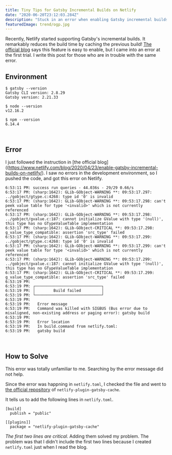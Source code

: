 ```yaml
---
title: Tiny Tips for Gatsby Incremental Builds on Netlify
date: "2020-06-20T23:12:03.284Z"
description: "Stuck in an error when enabling Gatsby incremental builds on Netlify? This post might help it."
featuredImage: trend/ogp.jpg
---
```


Recently, Netlify started supporting Gatsby's incremental builds. It remarkably reduces the build time by caching the previous build! [The official blog]((https://www.netlify.com/blog/2020/04/23/enable-gatsby-incremental-builds-on-netlify/)) says this feature is easy to enable, but I came into an error at the first trial. I write this post for those who are in trouble with the same error.

## Environment

```shell
$ gatsby --version
Gatsby CLI version: 2.8.29
Gatsby version: 2.21.33

$ node --version
v12.16.2

$ npm --version
6.14.4
```
<br/>

## Error
I just followed the instruction in [the official blog]((https://www.netlify.com/blog/2020/04/23/enable-gatsby-incremental-builds-on-netlify/). I saw no errors in the development environment, so I pushed the code, and got this error on Netlify.

```shell
6:53:11 PM: success run queries - 44.036s - 29/29 0.66/s
6:53:17 PM: (sharp:1642): GLib-GObject-WARNING **: 09:53:17.297: ../gobject/gtype.c:4268: type id '0' is invalid
6:53:17 PM: (sharp:1642): GLib-GObject-WARNING **: 09:53:17.298: can't peek value table for type '<invalid>' which is not currently referenced
6:53:17 PM: (sharp:1642): GLib-GObject-WARNING **: 09:53:17.298: ../gobject/gvalue.c:187: cannot initialize GValue with type '(null)', this type has no GTypeValueTable implementation
6:53:17 PM: (sharp:1642): GLib-GObject-CRITICAL **: 09:53:17.298: g_value_type_compatible: assertion 'src_type' failed
6:53:17 PM: (sharp:1642): GLib-GObject-WARNING **: 09:53:17.299: ../gobject/gtype.c:4268: type id '0' is invalid
6:53:17 PM: (sharp:1642): GLib-GObject-WARNING **: 09:53:17.299: can't peek value table for type '<invalid>' which is not currently referenced
6:53:17 PM: (sharp:1642): GLib-GObject-WARNING **: 09:53:17.299: ../gobject/gvalue.c:187: cannot initialize GValue with type '(null)', this type has no GTypeValueTable implementation
6:53:17 PM: (sharp:1642): GLib-GObject-CRITICAL **: 09:53:17.299: g_value_type_compatible: assertion 'src_type' failed
6:53:19 PM: ​
6:53:19 PM: ┌─────────────────────────────┐
6:53:19 PM: │        Build failed         │
6:53:19 PM: └─────────────────────────────┘
6:53:19 PM: ​
6:53:19 PM:   Error message
6:53:19 PM:   Command was killed with SIGBUS (Bus error due to misaligned, non-existing address or paging error): gatsby build
6:53:19 PM: ​
6:53:19 PM:   Error location
6:53:19 PM:   In build.command from netlify.toml:
6:53:19 PM:   gatsby build
```

<br/>

## How to Solve
This error was totally unfamiliar to me. Searching by the error message did not help.  

Since the error was happning in `netlify.toml`, I checked the file and went to [the official repository](https://github.com/jlengstorf/netlify-plugin-gatsby-cache) of `netlify-plugin-gatsby-cache`.

It tells us to add the following lines in `netlify.toml`.

```
[build]
  publish = "public"

[[plugins]]
  package = "netlify-plugin-gatsby-cache"
```

*The first two lines are critical*. Adding them solved my problem. The problem was that I didn't include the first two lines because I created `netlify.toml` just when I read the blog.